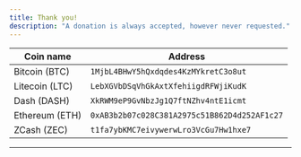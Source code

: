 ```yaml
---
title: Thank you!
description: "A donation is always accepted, however never requested."
---
```


| Coin name      | Address                                      |
|----------------|----------------------------------------------|
| Bitcoin (BTC)  | `1MjbL4BHwY5hQxdqdes4KzMYkretC3o8ut`         |
| Litecoin (LTC) | `LebXGVbDSqVhGkAxtXfehiigdRFWjiKudK`         |
| Dash (DASH)    | `XkRWM9eP9GvNbzJg1Q7ftNZhv4ntE1icmt`         |
| Ethereum (ETH) | `0xAB3b2b07c028C381A2975c51B862D4d252AF1c27` |
| ZCash (ZEC)    | `t1fa7ybKMC7eivywerwLro3VcGu7Hw1hxe7`        |

---------------------------------------------------------------
